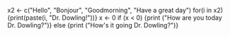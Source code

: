 x2 <- c("Hello", "Bonjour", "Goodmorning", "Have a great day") 
for(i in x2) {print(paste(i, "Dr. Dowling!"))}
x <- 0 
if (x < 0) {print ("How are you today Dr. Dowling?")} else {print ("How's it going Dr. Dowling?")}